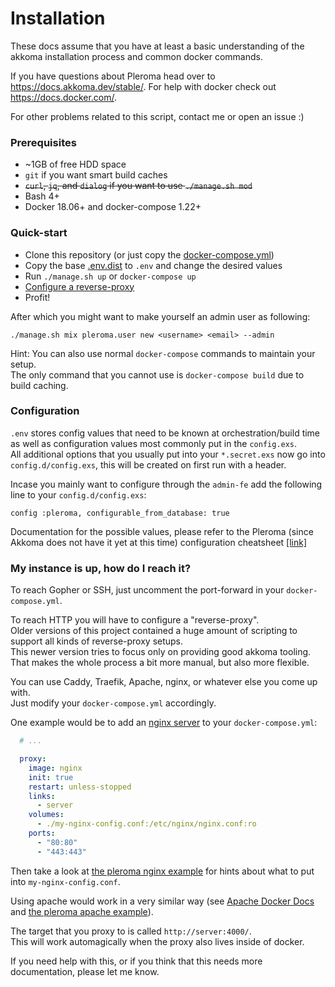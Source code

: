 # Installation

These docs assume that you have at least a basic understanding
of the akkoma installation process and common docker commands.

If you have questions about Pleroma head over to https://docs.akkoma.dev/stable/.
For help with docker check out https://docs.docker.com/.

For other problems related to this script, contact me or open an issue :)

### Prerequisites

- ~1GB of free HDD space
- `git` if you want smart build caches
- ~~`curl`, `jq`, and `dialog` if you want to use `./manage.sh mod`~~
- Bash 4+
- Docker 18.06+ and docker-compose 1.22+

### Quick-start

- Clone this repository (or just copy the [docker-compose.yml](../docker-compose.yml))
- Copy the base [.env.dist](../.env.dist) to `.env` and change the desired values
- Run `./manage.sh up` or `docker-compose up`
- [Configure a reverse-proxy](#my-instance-is-up-how-do-i-reach-it)
- Profit!

After which you might want to make yourself an admin user as following:

```
./manage.sh mix pleroma.user new <username> <email> --admin
```

Hint:
You can also use normal `docker-compose` commands to maintain your setup.<br/>
The only command that you cannot use is `docker-compose build` due to build caching.

### Configuration


`.env` stores config values that need to be known at orchestration/build time as well as configuration values most commonly put in the `config.exs`.<br/>
All additional options that you usually put into your `*.secret.exs` now go into `config.d/config.exs`, this will be created on first run with a header.<br/>

Incase you mainly want to configure through the `admin-fe` add the following line to your `config.d/config.exs`:
```
config :pleroma, configurable_from_database: true
```


Documentation for the possible values, please refer to the Pleroma (since Akkoma does not have it yet at this time) configuration cheatsheet
 [[link]](https://docs-develop.pleroma.social/backend/configuration/cheatsheet/)


### My instance is up, how do I reach it?

To reach Gopher or SSH, just uncomment the port-forward in your `docker-compose.yml`.

To reach HTTP you will have to configure a "reverse-proxy".<br/>
Older versions of this project contained a huge amount of scripting to support all kinds of reverse-proxy setups.<br/>
This newer version tries to focus only on providing good akkoma tooling.<br/>
That makes the whole process a bit more manual, but also more flexible.

You can use Caddy, Traefik, Apache, nginx, or whatever else you come up with.<br/>
Just modify your `docker-compose.yml` accordingly.

One example would be to add an [nginx server](https://hub.docker.com/_/nginx) to your `docker-compose.yml`:
```yml
  # ...

  proxy:
    image: nginx
    init: true
    restart: unless-stopped
    links:
      - server
    volumes:
      - ./my-nginx-config.conf:/etc/nginx/nginx.conf:ro
    ports:
      - "80:80"
      - "443:443"
```

Then take a look at [the pleroma nginx example](https://git.pleroma.social/pleroma/pleroma/blob/develop/installation/pleroma.nginx) for hints about what to put into `my-nginx-config.conf`.

Using apache would work in a very similar way (see [Apache Docker Docs](https://hub.docker.com/_/httpd) and [the pleroma apache example](https://git.pleroma.social/pleroma/pleroma/blob/develop/installation/pleroma-apache.conf)).

The target that you proxy to is called `http://server:4000/`.<br/>
This will work automagically when the proxy also lives inside of docker.

If you need help with this, or if you think that this needs more documentation, please let me know.